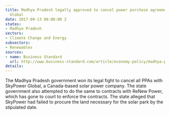 ```yaml
---
title: Madhya Pradesh legally approved to cancel power purchase agreement with SkyPower
  Global
date: 2017-09-13 00:00:00 Z
states:
- Madhya Pradesh
sectors:
- Climate Change and Energy
subsectors:
- Renewables
sources:
- name: Business Standard
  url: http://www.business-standard.com/article/economy-policy/madhya-pradesh-govt-2-solar-firms-in-legal-row-117090700035_1.html
details: 
---
```


The Madhya Pradesh government won its legal fight to cancel all PPAs with SkyPower Global, a Canada-based solar power company. The state government also attempted to do the same to contracts with ReNew Power, which has gone to court to enforce the contracts. The state alleged that SkyPower had failed to procure the land necessary for the solar park by the stipulated date. 
